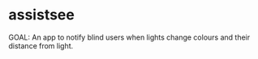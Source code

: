 # assistsee
GOAL: An app to notify blind users when lights change colours and their distance from light.
